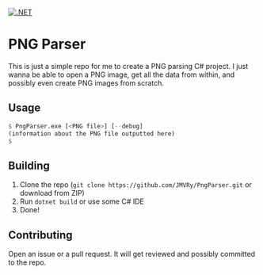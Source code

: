 [![.NET](https://github.com/JMVRy/PngParser/actions/workflows/dotnet.yml/badge.svg)](https://github.com/JMVRy/PngParser/actions/workflows/dotnet.yml)

# PNG Parser
This is just a simple repo for me to create a PNG parsing C# project. I just wanna be able to open a PNG image, get all the data from within, and possibly even create PNG images from scratch.

## Usage
```r
$ PngParser.exe [<PNG file>] [--debug]
(information about the PNG file outputted here)
$
```

## Building
1. Clone the repo (`git clone https://github.com/JMVRy/PngParser.git` or download from ZIP)
2. Run `dotnet build` or use some C# IDE
3. Done!

## Contributing
Open an issue or a pull request. It will get reviewed and possibly committed to the repo.
